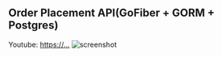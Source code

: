 ## Order Placement API(GoFiber + GORM + Postgres)

Youtube: [https://...](https://...)
![screenshot](/...)
